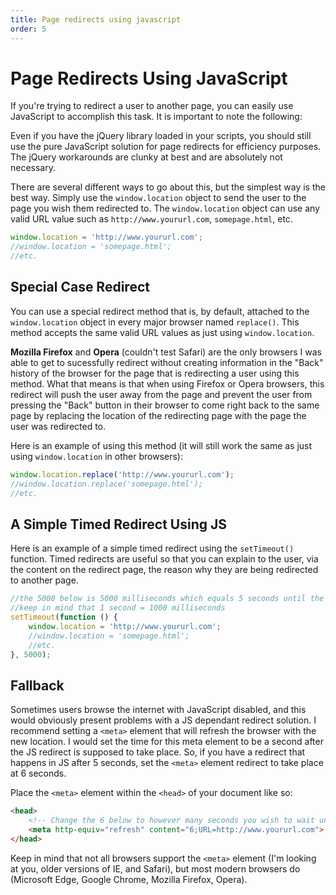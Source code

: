 ```yaml
---
title: Page redirects using javascript
order: 5
---
```

# Page Redirects Using JavaScript

If you're trying to redirect a user to another page, you can easily use JavaScript to accomplish this task. It is important to note the following:

Even if you have the jQuery library loaded in your scripts, you should still use the pure JavaScript solution for page redirects for efficiency purposes. The jQuery workarounds are clunky at best and are absolutely not necessary.

There are several different ways to go about this, but the simplest way is the best way. Simply use the `window.location` object to send the user to the page you wish them redirected to. The `window.location` object can use any valid URL value such as `http://www.yoururl.com`, `somepage.html`, etc.

```javascript
window.location = 'http://www.yoururl.com';
//window.location = 'somepage.html';
//etc.
```

## Special Case Redirect

You can use a special redirect method that is, by default, attached to the `window.location` object in every major browser named `replace()`. This method accepts the same valid URL values as just using `window.location`.

**Mozilla Firefox** and **Opera** (couldn't test Safari) are the only browsers I was able to get to sucessfully redirect without creating information in the "Back" history of the browser for the page that is redirecting a user using this method. What that means is that when using Firefox or Opera browsers, this redirect will push the user away from the page and prevent the user from pressing the "Back" button in their browser to come right back to the same page by replacing the location of the redirecting page with the page the user was redirected to.

Here is an example of using this method (it will still work the same as just using `window.location` in other browsers):

```javascript
window.location.replace('http://www.yoururl.com');
//window.location.replace('somepage.html');
//etc.
```

## A Simple Timed Redirect Using JS

Here is an example of a simple timed redirect using the `setTimeout()` function. Timed redirects are useful so that you can explain to the user, via the content on the redirect page, the reason why they are being redirected to another page.

```javascript
//the 5000 below is 5000 milliseconds which equals 5 seconds until the redirect happens
//keep in mind that 1 second = 1000 milliseconds
setTimeout(function () {
    window.location = 'http://www.yoururl.com';
    //window.location = 'somepage.html';
    //etc.
}, 5000);
```

## Fallback

Sometimes users browse the internet with JavaScript disabled, and this would obviously present problems with a JS dependant redirect solution. I recommend setting a `<meta>` element that will refresh the browser with the new location. I would set the time for this meta element to be a second after the JS redirect is supposed to take place. So, if you have a redirect that happens in JS after 5 seconds, set the `<meta>` element redirect to take place at 6 seconds.

Place the `<meta>` element within the `<head>` of your document like so:

```html
<head>
    <!-- Change the 6 below to however many seconds you wish to wait until redirection to the new page.  Change the portion after "URL=" to the URL of your choice.  This can be a local page: URL=somepage.html, a web address: URL=http://www.yoururl.com, or any other valid URL. It is important to note the semicolon between the number of seconds to refresh and the URL. -->
    <meta http-equiv="refresh" content="6;URL=http://www.yoururl.com">
</head>
```

Keep in mind that not all browsers support the `<meta>` element (I'm looking at you, older versions of IE, and Safari), but most modern browsers do (Microsoft Edge, Google Chrome, Mozilla Firefox, Opera).
